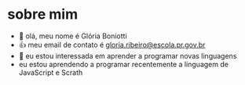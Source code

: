 # sobre mim
- 👋 olá, meu nome é Glória Boniotti
- :+1: meu email de contato é gloria.ribeiro@escola.pr.gov.br
- 🌱 eu estou interessada em aprender a programar novas linguagens  
- eu estou aprendendo a programar recentemente a linguagem de JavaScript e Scrath
